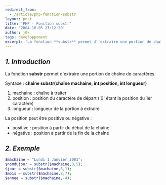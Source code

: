 ```yaml
---
redirect_from:
  - /article/php-fonction-substr
layout: post
title: 'PHP - Fonction substr'
date: '2004-10-05 23:12:20'
author: j0k
tags: développement
excerpt: 'La fonction **substr** permet d''extraire une portion de chaîne de caractères.'
---
```


## _1. Introduction_

La fonction **substr** permet d'extraire une portion de chaîne de caractères.

  Syntaxe : **chaîne substr(chaîne machaine, int position, int longueur)**

 1. machaine : chaîne à traiter
 2. position : position du caractère de
    départ ('0' étant la position du 1er
    caractère)
 3. longueur : longueur de la portion à
    extraire

La position peut être positive ou négative :

 - positive : position à partir du début de la chaîne
 - négative : position à partir de la fin de la chaîne

##  _2. Exemple_

```php
$machaine = "Lundi 1 Janvier 2001";
$nomdujour = substr($machaine,0,5);
$jour = substr($machaine,6,1);
$mois = substr($machaine,8,7);
$annee = substr($machaine,-4);
```
